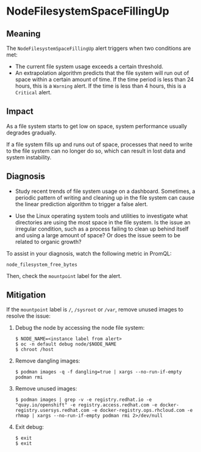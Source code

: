 # NodeFilesystemSpaceFillingUp

## Meaning

The `NodeFilesystemSpaceFillingUp` alert triggers when two conditions are met:  

* The current file system usage exceeds a certain threshold.
* An extrapolation algorithm predicts that the file system will run out of
  space within a certain amount of time. If the time period is less than 24
  hours, this is a `Warning` alert. If the time is less than 4
  hours, this is a `Critical` alert.

## Impact

As a file system starts to get low on space, system performance usually
degrades gradually.

If a file system fills up and runs out of space, processes that need to write
to the file system can no longer do so, which can result in lost data and
system instability.

## Diagnosis

* Study recent trends of file system usage on a dashboard. Sometimes, a periodic
pattern of writing and cleaning up in the file system can cause the linear
prediction algorithm to trigger a false alert.

* Use the Linux operating system tools and utilities to investigate what
directories are using the most space in the file system. Is the issue an
irregular condition, such as a process failing to clean up behind itself and
using a large amount of space? Or does the issue seem to be related to
organic growth?

To assist in your diagnosis, watch the following metric in PromQL:

```console
node_filesystem_free_bytes
```

Then, check the `mountpoint` label for the alert.

## Mitigation

If the `mountpoint` label is `/`, `/sysroot` or `/var`, remove unused images to
resolve the issue:

1. Debug the node by accessing the node file system:

    ```console
    $ NODE_NAME=<instance label from alert>
    $ oc -n default debug node/$NODE_NAME
    $ chroot /host
    ```

1. Remove dangling images:

    ```console
    $ podman images -q -f dangling=true | xargs --no-run-if-empty podman rmi
    ```

1. Remove unused images:

    ```console
    $ podman images | grep -v -e registry.redhat.io -e "quay.io/openshift" -e registry.access.redhat.com -e docker-registry.usersys.redhat.com -e docker-registry.ops.rhcloud.com -e rhmap | xargs --no-run-if-empty podman rmi 2>/dev/null
    ```

1. Exit debug:

    ```console
    $ exit
    $ exit
    ```
